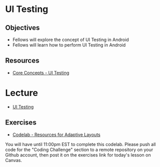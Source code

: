 # UI Testing

## Objectives
* Fellows will explore the concept of UI Testing in Android
* Fellows will learn how to perform UI Testing in Android

## Resources
* [Core Concepts - UI Testing](https://google-developer-training.github.io/android-developer-fundamentals-course-concepts-v2/unit-2-user-experience/lesson-6-testing-your-ui/6-1-c-ui-testing/6-1-c-ui-testing.html)

# Lecture
* [UI Testing](https://docs.google.com/presentation/d/1fMbQlIpezg4kW27LSVGu7lQNvv9aHtGLp8rrQxEOEkc/edit#slide=id.p)

## Exercises

* [Codelab - Resources for Adaptive Layouts](https://codelabs.developers.google.com/codelabs/android-training-espresso-for-ui-testing/index.html?index=..%2F..%2Fandroid-training#0)

You will have until 11:00pm EST to complete this codelab. Please push all code for the "Coding Challenge" section to a remote repository on your Github account, then post it on the exercises link for today's lesson on Canvas.
